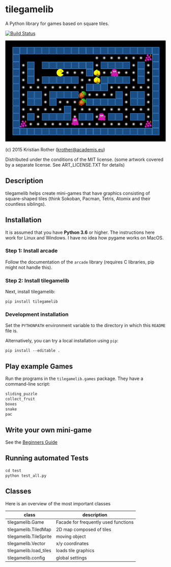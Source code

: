 
# tilegamelib

A Python library for games based on square tiles.

[![Build Status](https://travis-ci.org/krother/tilegamelib.svg?branch=master)](https://travis-ci.org/krother/tilegamelib)

![](screenshot.png)

(c) 2015 Kristian Rother (krother@academis.eu)

Distributed under the conditions of the MIT license.
(some artwork covered by a separate license. See ART_LICENSE.TXT for details)

## Description

tilegamelib helps create mini-games that have graphics consisting of square-shaped tiles (think Sokoban, Pacman, Tetris, Atomix and their countless siblings).


## Installation

It is assumed that you have **Python 3.6** or higher. The instructions here work for Linux and Windows.
I have no idea how pygame works on MacOS.

### Step 1: Install arcade

Follow the documentation of the `arcade` library
(requires C libraries, pip might not handle this).

### Step 2: Install tilegamelib

Next, install tilegamelib:

    pip install tilegamelib


### Development installation

Set the `PYTHONPATH` environment variable to the directory in which this `README` file is.

Alternatively, you can try a local installation using `pip`:

    pip install --editable .


## Play example Games

Run the programs in the `tilegamelib.games` package. They have a command-line script:

    sliding_puzzle
    collect_fruit
    boxes
    snake
    pac


## Write your own mini-game

See the [Beginners Guide](doc/README.md)

## Running automated Tests

    cd test
    python test_all.py


## Classes

Here is an overview of the most important classes

| class | description |
|-------|-------------|
| tilegamelib.Game | Facade for frequently used functions |
| tilegamelib.TiledMap | 2D map composed of tiles |
| tilegamelib.TileSprite | moving object |
| tilegamelib.Vector | x/y coordinates |
| tilegamelib.load_tiles | loads tile graphics |
| tilegamelib.config | global settings |
